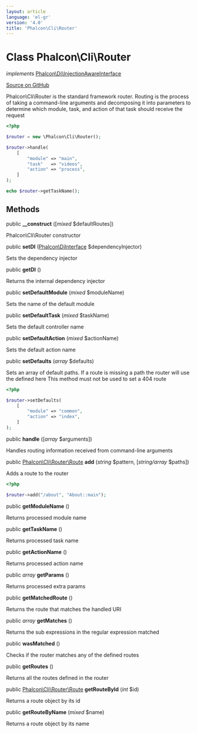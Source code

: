 ```yaml
---
layout: article
language: 'el-gr'
version: '4.0'
title: 'Phalcon\Cli\Router'
---
```


# Class **Phalcon\Cli\Router**

*implements* [Phalcon\Di\InjectionAwareInterface](/3.4/en/api/Phalcon_Di_InjectionAwareInterface)

<a href="https://github.com/phalcon/cphalcon/tree/v3.4.0/phalcon/cli/router.zep" class="btn btn-default btn-sm">Source on GitHub</a>

Phalcon\Cli\Router is the standard framework router. Routing is the process of taking a command-line arguments and decomposing it into parameters to determine which module, task, and action of that task should receive the request

```php
<?php

$router = new \Phalcon\Cli\Router();

$router->handle(
    [
        "module" => "main",
        "task"   => "videos",
        "action" => "process",
    ]
);

echo $router->getTaskName();

```

## Methods

public **__construct** ([*mixed* $defaultRoutes])

Phalcon\Cli\Router constructor

public **setDI** ([Phalcon\DiInterface](/3.4/en/api/Phalcon_DiInterface) $dependencyInjector)

Sets the dependency injector

public **getDI** ()

Returns the internal dependency injector

public **setDefaultModule** (*mixed* $moduleName)

Sets the name of the default module

public **setDefaultTask** (*mixed* $taskName)

Sets the default controller name

public **setDefaultAction** (*mixed* $actionName)

Sets the default action name

public **setDefaults** (*array* $defaults)

Sets an array of default paths. If a route is missing a path the router will use the defined here This method must not be used to set a 404 route

```php
<?php

$router->setDefaults(
    [
        "module" => "common",
        "action" => "index",
    ]
);

```

public **handle** ([*array* $arguments])

Handles routing information received from command-line arguments

public [Phalcon\Cli\Router\Route](/3.4/en/api/Phalcon_Cli_Router_Route) **add** (*string* $pattern, [*string/array* $paths])

Adds a route to the router

```php
<?php

$router->add("/about", "About::main");

```

public **getModuleName** ()

Returns processed module name

public **getTaskName** ()

Returns processed task name

public **getActionName** ()

Returns processed action name

public *array* **getParams** ()

Returns processed extra params

public **getMatchedRoute** ()

Returns the route that matches the handled URI

public *array* **getMatches** ()

Returns the sub expressions in the regular expression matched

public **wasMatched** ()

Checks if the router matches any of the defined routes

public **getRoutes** ()

Returns all the routes defined in the router

public [Phalcon\Cli\Router\Route](/3.4/en/api/Phalcon_Cli_Router_Route) **getRouteById** (*int* $id)

Returns a route object by its id

public **getRouteByName** (*mixed* $name)

Returns a route object by its name